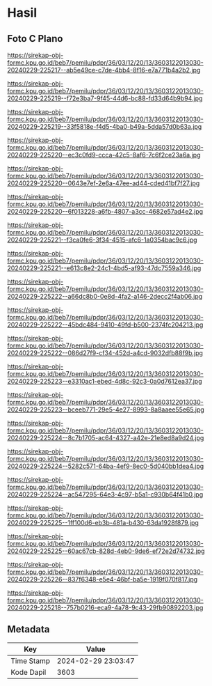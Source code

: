 # Hasil

## Foto C Plano

https://sirekap-obj-formc.kpu.go.id/beb7/pemilu/pdpr/36/03/12/20/13/3603122013030-20240229-225217--ab5e49ce-c7de-4bb4-8f16-e7a771b4a2b2.jpg

https://sirekap-obj-formc.kpu.go.id/beb7/pemilu/pdpr/36/03/12/20/13/3603122013030-20240229-225219--f72e3ba7-9f45-44d6-bc88-fd33d64b9b94.jpg

https://sirekap-obj-formc.kpu.go.id/beb7/pemilu/pdpr/36/03/12/20/13/3603122013030-20240229-225219--33f5818e-f4d5-4ba0-b49a-5dda57d0b63a.jpg

https://sirekap-obj-formc.kpu.go.id/beb7/pemilu/pdpr/36/03/12/20/13/3603122013030-20240229-225220--ec3c0fd9-ccca-42c5-8af6-7c6f2ce23a6a.jpg

https://sirekap-obj-formc.kpu.go.id/beb7/pemilu/pdpr/36/03/12/20/13/3603122013030-20240229-225220--0643e7ef-2e6a-47ee-ad44-cded41bf7f27.jpg

https://sirekap-obj-formc.kpu.go.id/beb7/pemilu/pdpr/36/03/12/20/13/3603122013030-20240229-225220--6f013228-a6fb-4807-a3cc-4682e57ad4e2.jpg

https://sirekap-obj-formc.kpu.go.id/beb7/pemilu/pdpr/36/03/12/20/13/3603122013030-20240229-225221--f3ca0fe6-3f34-4515-afc6-1a0354bac9c6.jpg

https://sirekap-obj-formc.kpu.go.id/beb7/pemilu/pdpr/36/03/12/20/13/3603122013030-20240229-225221--e613c8e2-24c1-4bd5-af93-47dc7559a346.jpg

https://sirekap-obj-formc.kpu.go.id/beb7/pemilu/pdpr/36/03/12/20/13/3603122013030-20240229-225222--a66dc8b0-0e8d-4fa2-a146-2decc2f4ab06.jpg

https://sirekap-obj-formc.kpu.go.id/beb7/pemilu/pdpr/36/03/12/20/13/3603122013030-20240229-225222--45bdc484-9410-49fd-b500-2374fc204213.jpg

https://sirekap-obj-formc.kpu.go.id/beb7/pemilu/pdpr/36/03/12/20/13/3603122013030-20240229-225222--086d27f9-cf34-452d-a4cd-9032dfb88f9b.jpg

https://sirekap-obj-formc.kpu.go.id/beb7/pemilu/pdpr/36/03/12/20/13/3603122013030-20240229-225223--e3310ac1-ebed-4d8c-92c3-0a0d7612ea37.jpg

https://sirekap-obj-formc.kpu.go.id/beb7/pemilu/pdpr/36/03/12/20/13/3603122013030-20240229-225223--bceeb771-29e5-4e27-8993-8a8aaee55e65.jpg

https://sirekap-obj-formc.kpu.go.id/beb7/pemilu/pdpr/36/03/12/20/13/3603122013030-20240229-225224--8c7b1705-ac64-4327-a42e-21e8ed8a9d24.jpg

https://sirekap-obj-formc.kpu.go.id/beb7/pemilu/pdpr/36/03/12/20/13/3603122013030-20240229-225224--5282c571-64ba-4ef9-8ec0-5d040bb1dea4.jpg

https://sirekap-obj-formc.kpu.go.id/beb7/pemilu/pdpr/36/03/12/20/13/3603122013030-20240229-225224--ac547295-64e3-4c97-b5a1-c930b64f41b0.jpg

https://sirekap-obj-formc.kpu.go.id/beb7/pemilu/pdpr/36/03/12/20/13/3603122013030-20240229-225225--1ff100d6-eb3b-481a-b430-63da1928f879.jpg

https://sirekap-obj-formc.kpu.go.id/beb7/pemilu/pdpr/36/03/12/20/13/3603122013030-20240229-225225--60ac67cb-828d-4eb0-9de6-ef72e2d74732.jpg

https://sirekap-obj-formc.kpu.go.id/beb7/pemilu/pdpr/36/03/12/20/13/3603122013030-20240229-225226--837f6348-e5e4-46bf-ba5e-1919f070f817.jpg

https://sirekap-obj-formc.kpu.go.id/beb7/pemilu/pdpr/36/03/12/20/13/3603122013030-20240229-225218--757b0216-eca9-4a78-9c43-29fb90892203.jpg


## Metadata

| Key        | Value               |
| ---------- | ------------------- |
| Time Stamp | 2024-02-29 23:03:47 |
| Kode Dapil | 3603                |



